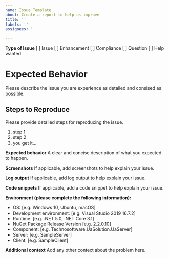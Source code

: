 ```yaml
---
name: Issue Template
about: Create a report to help us improve
title: ''
labels: ''
assignees: ''

---
```


**Type of Issue**
[ ] Issue [ ] Enhancement [ ] Compliance [ ] Question [ ] Help wanted

# Expected Behavior

Please describe the issue you are experience as detailed and consised as possible.

## Steps to Reproduce

Please provide detailed steps for reproducing the issue.

1. step 1
2. step 2
3. you get it...

**Expected behavior**
A clear and concise description of what you expected to happen.

**Screenshots**
If applicable, add screenshots to help explain your issue.

**Log output**
If applicable, add log output to help explain your issue.

**Code snippets**
If applicable, add a code snippet to help explain your issue.

**Environment (please complete the following information):**
 - OS: [e.g. Windows 10, Ubuntu, macOS]
 - Development environment: [e.g. Visual Studio 2019 16.7.2]
 - Runtime: [e.g. .NET 5.0, .NET Core 3.1]
 - NuGet Package Release Version [e.g. 2.2.0.10]
 - Component: [e.g. Technosoftware.UaSolution.UaServer]
 - Server: [e.g. SampleServer]
 - Client: [e.g. SampleClient]

**Additional context**
Add any other context about the problem here.
